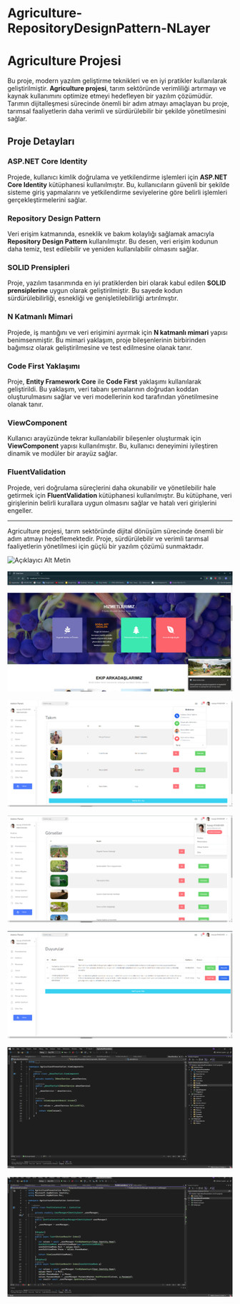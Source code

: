 # Agriculture-RepositoryDesignPattern-NLayer


# Agriculture Projesi

Bu proje, modern yazılım geliştirme teknikleri ve en iyi pratikler kullanılarak geliştirilmiştir. **Agriculture projesi**, tarım sektöründe verimliliği artırmayı ve kaynak kullanımını optimize etmeyi hedefleyen bir yazılım çözümüdür. Tarımın dijitalleşmesi sürecinde önemli bir adım atmayı amaçlayan bu proje, tarımsal faaliyetlerin daha verimli ve sürdürülebilir bir şekilde yönetilmesini sağlar.

## Proje Detayları

### ASP.NET Core Identity
Projede, kullanıcı kimlik doğrulama ve yetkilendirme işlemleri için **ASP.NET Core Identity** kütüphanesi kullanılmıştır. Bu, kullanıcıların güvenli bir şekilde sisteme giriş yapmalarını ve yetkilendirme seviyelerine göre belirli işlemleri gerçekleştirmelerini sağlar.

### Repository Design Pattern
Veri erişim katmanında, esneklik ve bakım kolaylığı sağlamak amacıyla **Repository Design Pattern** kullanılmıştır. Bu desen, veri erişim kodunun daha temiz, test edilebilir ve yeniden kullanılabilir olmasını sağlar.

### SOLID Prensipleri
Proje, yazılım tasarımında en iyi pratiklerden biri olarak kabul edilen **SOLID prensiplerine** uygun olarak geliştirilmiştir. Bu sayede kodun sürdürülebilirliği, esnekliği ve genişletilebilirliği artırılmıştır.

### N Katmanlı Mimari
Projede, iş mantığını ve veri erişimini ayırmak için **N katmanlı mimari** yapısı benimsenmiştir. Bu mimari yaklaşım, proje bileşenlerinin birbirinden bağımsız olarak geliştirilmesine ve test edilmesine olanak tanır.

### Code First Yaklaşımı
Proje, **Entity Framework Core** ile **Code First** yaklaşımı kullanılarak geliştirildi. Bu yaklaşım, veri tabanı şemalarının doğrudan koddan oluşturulmasını sağlar ve veri modellerinin kod tarafından yönetilmesine olanak tanır.

### ViewComponent
Kullanıcı arayüzünde tekrar kullanılabilir bileşenler oluşturmak için **ViewComponent** yapısı kullanılmıştır. Bu, kullanıcı deneyimini iyileştiren dinamik ve modüler bir arayüz sağlar.

### FluentValidation
Projede, veri doğrulama süreçlerini daha okunabilir ve yönetilebilir hale getirmek için **FluentValidation** kütüphanesi kullanılmıştır. Bu kütüphane, veri girişlerinin belirli kurallara uygun olmasını sağlar ve hatalı veri girişlerini engeller.

---

Agriculture projesi, tarım sektöründe dijital dönüşüm sürecinde önemli bir adım atmayı hedeflemektedir. Proje, sürdürülebilir ve verimli tarımsal faaliyetlerin yönetilmesi için güçlü bir yazılım çözümü sunmaktadır.




![Açıklayıcı Alt Metin](https://github.com/ercansahin16/Agriculture-RepositoryDesignPattern-NLayer/blob/main/GitFor/Screen%20(7).png)<br><br>
![Açıklayıcı Alt Metin](https://github.com/ercansahin16/Agriculture-RepositoryDesignPattern-NLayer/blob/main/GitFor/Screen%20(9).png)<br><br>
![Açıklayıcı Alt Metin](https://github.com/ercansahin16/Agriculture-RepositoryDesignPattern-NLayer/blob/main/GitFor/Screen%20(6).png)<br><br>
![Açıklayıcı Alt Metin](https://github.com/ercansahin16/Agriculture-RepositoryDesignPattern-NLayer/blob/main/GitFor/Screen%20(5).png)<br><br>
![Açıklayıcı Alt Metin](https://github.com/ercansahin16/Agriculture-RepositoryDesignPattern-NLayer/blob/main/GitFor/Screen%20(4).png)<br><br>
![Açıklayıcı Alt Metin](https://github.com/ercansahin16/Agriculture-RepositoryDesignPattern-NLayer/blob/main/GitFor/Screen%20(2).png)<br><br>
![Açıklayıcı Alt Metin](https://github.com/ercansahin16/Agriculture-RepositoryDesignPattern-NLayer/blob/main/GitFor/Screen%20(1).png)<br><br>






